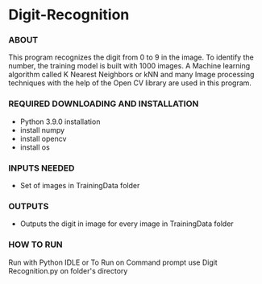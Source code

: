 # Digit-Recognition
### ABOUT
This program recognizes the digit from 0 to 9 in the image. To identify the number, the training model is built with 1000 images. 
A Machine learning algorithm called K Nearest Neighbors or kNN and many Image processing techniques with the help of the Open CV library are used in this program. 
### REQUIRED DOWNLOADING AND INSTALLATION
- Python 3.9.0 installation
- install numpy
- install opencv
- install os
### INPUTS NEEDED
- Set of images in TrainingData folder
### OUTPUTS
- Outputs the digit in image for every image in TrainingData folder
### HOW TO RUN
Run with Python IDLE or 
To Run on Command prompt use Digit Recognition.py on folder's directory
